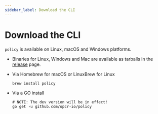 ```yaml
---
sidebar_label: Download the CLI
---
```


# Download the CLI

`policy` is available on Linux, macOS and Windows platforms.

* Binaries for Linux, Windows and Mac are available as tarballs in the [release](https://github.com/opcr-io/policy/releases) page.

* Via Homebrew for macOS or LinuxBrew for Linux

   ```shell
   brew install policy
   ```

* Via a GO install

  ```shell
  # NOTE: The dev version will be in effect!
  go get -u github.com/opcr-io/policy
  ```
